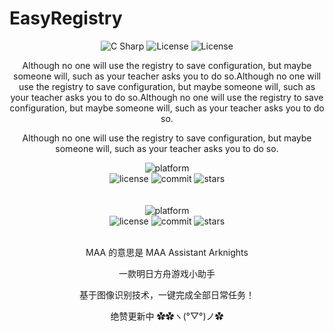 # EasyRegistry
<div align="center">
<div>   
<img alt="C Sharp" src="https://img.shields.io/badge/C%23-9.0-brightgreen?logo=csharp&logoColor=239120">
<img alt="License" src="https://img.shields.io/badge/License-MIT-brightgreen">
<img alt="License" src="https://img.shields.io/badge/Level-Noob-brightgreen?logo=data%3Aimage%2Fpng%3Bbase64%2CiVBORw0KGgoAAAANSUhEUgAAABsAAAAbCAYAAACN1PRVAAAABmJLR0QA%2FwD%2FAP%2BgvaeTAAAEDElEQVRIib2VW4hVVRjHf2vttS%2FnNuecsXGmETUjyASxohCE3ioItIsMUk%2BSlBaRUWnQUxMEEc2DEVgIjUjRg4JPUcZARS92U6fM7MFqDNRGrZyZfeacsy%2Fr62HPjDPOcWaEof2013f5%2F%2Fb37bW%2BBf%2Fjo%2BZy9vaiT5fuWptK0l0uBmZpZ%2FEBx6h7BP5S0JkmcuzicDgwEjYSR5nzd4ydONnbi71h2Ja%2BO7cK0otwSz7v0r2siONoAJpRcj7w3G5BSFPL%2BXMh4%2BMxwB9KqdcP7ho80ErTaWXseXvdO8CbQMU4mhUry1OgLClX0toiCForSkWP0ZEmVqQKPLrmwa72XwaGj1yrq6819PSt26xg5%2BS62h6gHYXjOGiVhbcXlmKxONqglUI7imp7ML1dO3v61m2eF6ZEvTB9XSx5AJTyZUSy31EtdmSxWpHPlQAoFL05dWbDBAWyXmtFPmdQGjwv63TOz0%2BFLSl2TsQL%2BQm77zsoDbm8QWsFyPpM7zqwh969zQNca4U4sVQqV1vjGhelNI52KPhtWbLWuMadiqlWAuJYsFYA3Am91rDPdp5pAmcA4tgSJzN3sTGGgl9F6SzNOAYRmfLHiSWJ08kuDU3oXaeNAEr2Tr6Oj8WTX0kUNwncHEW%2FjKOy1vpejiiJALBWCMeiaTqq%2F1rpWbBqyd2LMABgRWjUkwzcGCeXK%2BCZAK0zWN4vUG%2BMA1BvJEwr8niA3TMvbN%2BOYzGFZDPwOUBYiydgIYEb4JkcWjt4ro9xDPVmBqtdrern1JiNH%2B7%2BqTYvDODQc6fCS7XqRoXsDceaiECSJtSjOnm%2FiEJRLrRTq49hxSICYRiB4svYqPsOv3jsQivdlhMEYOirIXtqYPjT1fd3XfB9vdH3jbLW0lVZSb1ZJ1Ehl68Mk9qUMIwYvdLcTy15%2FPCrJ2dVNGdlM6rcNbgvatqXABrNcXyT46bSzVgrU5tjLIzeP7j7x22Hek9Fc2nNCwN478mje%2BIo%2BVYAJEuxSXZeG83kdP%2F2755diM6CYACuGzyh0TbnZge6LViCWGzgmE0L1VgwzGzacLa7Y9Wo62RDoaNtBb4XfPzGY1%2F8tuiw5cfP9XSVV1Um1zm3xKru29eIzH0B3zDso2%2BebxPRfWW%2FY4a9zV1yd%2F%2Fxp7cuKqxuGm8VvMpyz8nPsLcFnYiw58DgM8sWBbb%2Fh%2B1rFeyoBl2zfJ6Tx2ivHCfpa4sCS4SHAeWbYku%2F7%2BRR8MiiwJTKrudmMt7CK0RpHQFp4bxxGGKPAOnl%2Bp9MH%2BsAI42LxLaJwCeLAnvq3g9OAC834tH47MggtegfGknIpdoQF8Z%2BBZGjKrKvLAS24DPS%2F%2F22W1OtNwjqipOkf1ujV2vRQ6Xf%2F%2F16y5ZD6UI0%2FgMZQZI4AywMdQAAAABJRU5ErkJggg%3D%3D">
</div>






Although no one will use the registry to save configuration, but maybe someone will, such as your teacher asks you to do so.Although no one will use the registry to save configuration, but maybe someone will, such as your teacher asks you to do so.Although no one will use the registry to save configuration, but maybe someone will, such as your teacher asks you to do so.

Although no one will use the registry to save configuration, but maybe someone will, such as your teacher asks you to do so.
<br>
<div>
    
</div>
<div>
    <img alt="platform" src="https://img.shields.io/badge/platform-Windows%20%7C%20Linux%20%7C%20macOS-blueviolet">
</div>
<div>
    <img alt="license" src="https://img.shields.io/github/license/MaaAssistantArknights/MaaAssistantArknights">
    <img alt="commit" src="https://img.shields.io/github/commit-activity/m/MaaAssistantArknights/MaaAssistantArknights?color=%23ff69b4">
    <img alt="stars" src="https://img.shields.io/github/stars/MaaAssistantArknights/MaaAssistantArknights?style=social">
</div>
<br>
<br>
<div>
    
</div>
<div>
    <img alt="platform" src="https://img.shields.io/badge/platform-Windows%20%7C%20Linux%20%7C%20macOS-blueviolet">
</div>
<div>
    <img alt="license" src="https://img.shields.io/github/license/MaaAssistantArknights/MaaAssistantArknights">
    <img alt="commit" src="https://img.shields.io/github/commit-activity/m/MaaAssistantArknights/MaaAssistantArknights?color=%23ff69b4">
    <img alt="stars" src="https://img.shields.io/github/stars/MaaAssistantArknights/MaaAssistantArknights?style=social">
</div>
<br>

MAA 的意思是 MAA Assistant Arknights

一款明日方舟游戏小助手

基于图像识别技术，一键完成全部日常任务！

绝赞更新中  ✿✿ヽ(°▽°)ノ✿  

</div>
